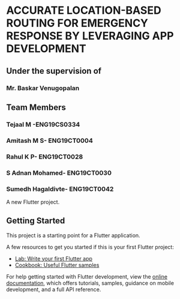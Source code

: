 # ACCURATE LOCATION-BASED ROUTING FOR EMERGENCY RESPONSE BY LEVERAGING APP DEVELOPMENT
## Under the supervision of
### Mr. Baskar Venugopalan

## Team Members
### Tejaal M -ENG19CS0334
### Amitash M S- ENG19CT0004
### Rahul K P- ENG19CT0028
### S Adnan Mohamed- ENG19CT0030
### Sumedh Hagaldivte- ENG19CT0042


A new Flutter project.

## Getting Started

This project is a starting point for a Flutter application.

A few resources to get you started if this is your first Flutter project:

- [Lab: Write your first Flutter app](https://docs.flutter.dev/get-started/codelab)
- [Cookbook: Useful Flutter samples](https://docs.flutter.dev/cookbook)

For help getting started with Flutter development, view the
[online documentation](https://docs.flutter.dev/), which offers tutorials,
samples, guidance on mobile development, and a full API reference.
